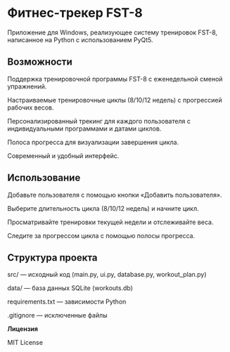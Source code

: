 # **Фитнес-трекер FST-8**

Приложение для Windows, реализующее систему тренировок FST-8, написанное на Python с использованием PyQt5.

## **Возможности**





Поддержка тренировочной программы FST-8 с еженедельной сменой упражнений.



Настраиваемые тренировочные циклы (8/10/12 недель) с прогрессией рабочих весов.



Персонализированный трекинг для каждого пользователя с индивидуальными программами и датами циклов.



Полоса прогресса для визуализации завершения цикла.



Современный и удобный интерфейс.

## **Использование**





Добавьте пользователя с помощью кнопки «Добавить пользователя».



Выберите длительность цикла (8/10/12 недель) и начните цикл.



Просматривайте тренировки текущей недели и отслеживайте веса.



Следите за прогрессом цикла с помощью полосы прогресса.

## **Структура проекта**





src/ — исходный код (main.py, ui.py, database.py, workout_plan.py)



data/ — база данных SQLite (workouts.db)



requirements.txt — зависимости Python



.gitignore — исключенные файлы

**Лицензия**

MIT License